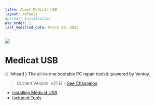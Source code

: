 ```yaml
---
title: About Medicat USB
layout: default
#parent: Installation
nav_order: 1
last_modified_date: March 29, 2023
---
```


![](../../assets/images/medicat_usb.png)
# Medicat USB

{: .hihead }
The all-in-one bootable PC repair toolkit, powered by Ventoy.

> Current Version: v21.12 - [See Changelog](../../usb/changelog/)

* [Installing Medicat USB](../../usb/installing/)
* [Included Tools](../../usb/tools/)